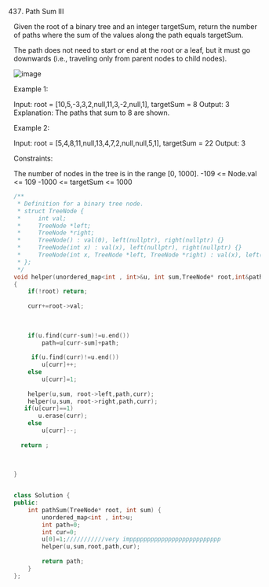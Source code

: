 
437. Path Sum III

Given the root of a binary tree and an integer targetSum, return the number of paths
where the sum of the values along the path equals targetSum.

The path does not need to start or end at the root or a leaf, but
it must go downwards (i.e., traveling only from parent nodes to child nodes).

 ![image](https://user-images.githubusercontent.com/51910127/129783124-0cbe753d-7578-4f5d-a114-a682f64e0a34.png)


Example 1:


Input: root = [10,5,-3,3,2,null,11,3,-2,null,1], targetSum = 8
Output: 3
Explanation: The paths that sum to 8 are shown.

Example 2:

Input: root = [5,4,8,11,null,13,4,7,2,null,null,5,1], targetSum = 22
Output: 3
 

Constraints:

The number of nodes in the tree is in the range [0, 1000].
-109 <= Node.val <= 109
-1000 <= targetSum <= 1000


```cpp
/**
 * Definition for a binary tree node.
 * struct TreeNode {
 *     int val;
 *     TreeNode *left;
 *     TreeNode *right;
 *     TreeNode() : val(0), left(nullptr), right(nullptr) {}
 *     TreeNode(int x) : val(x), left(nullptr), right(nullptr) {}
 *     TreeNode(int x, TreeNode *left, TreeNode *right) : val(x), left(left), right(right) {}
 * };
 */
void helper(unordered_map<int , int>&u, int sum,TreeNode* root,int&path, int curr )
{
    if(!root) return;
  
    curr+=root->val;
    
   
    
    if(u.find(curr-sum)!=u.end())
        path=u[curr-sum]+path;
    
     if(u.find(curr)!=u.end())
        u[curr]++;
    else 
        u[curr]=1;
      
    helper(u,sum, root->left,path,curr);
    helper(u,sum, root->right,path,curr);
   if(u[curr]==1)
       u.erase(curr);
    else
        u[curr]--;
           
  return ;           
    
    
    
}


class Solution {
public:
    int pathSum(TreeNode* root, int sum) {
        unordered_map<int , int>u;
        int path=0;
        int cur=0;
        u[0]=1;///////////very impppppppppppppppppppppppppp
        helper(u,sum,root,path,cur);
        
        return path;
    }
};

```
